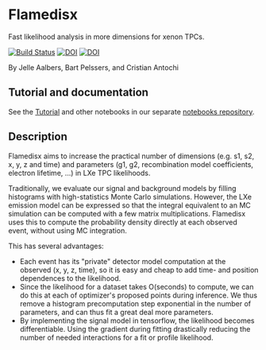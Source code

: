 Flamedisx
==========

Fast likelihood analysis in more dimensions for xenon TPCs.

[![Build Status](https://travis-ci.org/FlamTeam/flamedisx.svg?branch=master)](https://travis-ci.org/FlamTeam/flamedisx)
[![DOI](https://zenodo.org/badge/176141558.svg)](https://zenodo.org/badge/latestdoi/176141558)
[![DOI](https://img.shields.io/badge/physics.ins--det-arXiv%3A2003.12483-%23B31B1B)](https://arxiv.org/abs/2003.12483)

By Jelle Aalbers, Bart Pelssers, and Cristian Antochi


Tutorial and documentation
---------------------------

See the [Tutorial](https://github.com/FlamTeam/flamedisx-notebooks/blob/master/Tutorial.ipynb) and other notebooks in our separate [notebooks repository](https://github.com/FlamTeam/flamedisx-notebooks).

Description
-------------

Flamedisx aims to increase the practical number of dimensions (e.g. s1, s2, x, 
y, z and time) and parameters (g1, g2, recombination model coefficients, 
electron lifetime, ...) in LXe TPC likelihoods.

Traditionally, we evaluate our signal and background models by filling histograms with high-statistics Monte Carlo simulations. However, the LXe emission model can be expressed so that  the integral equivalent to an MC simulation can be computed with a few matrix multiplications. Flamedisx uses this to compute the probability density directly at each observed event, without using MC integration. 

This has several advantages:
  - Each event has its "private" detector model computation at the observed (x, y, z, time), so it is easy and cheap to add  time- and position dependences to the likelihood.
  - Since the likelihood for a dataset takes O(seconds) to compute, we can do this at each of optimizer's proposed points during inference. We thus remove a histogram precomputation step exponential in the number of parameters, and can thus fit a great deal more parameters.
  - By implementing the signal model in tensorflow, the likelihood becomes differentiable. Using the gradient during fitting drastically reducing the number of needed interactions for a fit or profile likelihood.
